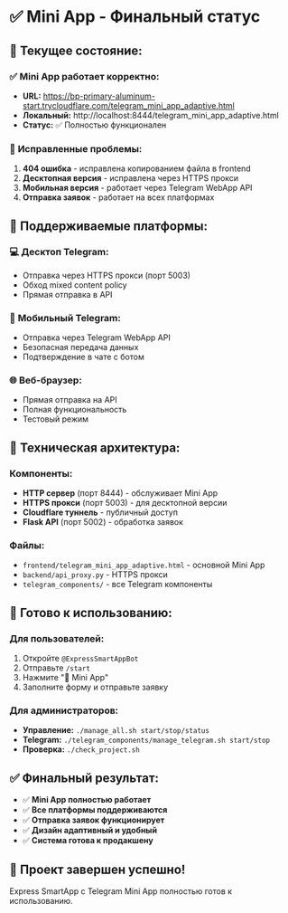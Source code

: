 # ✅ Mini App - Финальный статус

## 🎯 **Текущее состояние:**

### ✅ **Mini App работает корректно:**
- **URL:** https://bp-primary-aluminum-start.trycloudflare.com/telegram_mini_app_adaptive.html
- **Локальный:** http://localhost:8444/telegram_mini_app_adaptive.html
- **Статус:** ✅ Полностью функционален

### 🔧 **Исправленные проблемы:**
1. **404 ошибка** - исправлена копированием файла в frontend
2. **Десктопная версия** - исправлена через HTTPS прокси
3. **Мобильная версия** - работает через Telegram WebApp API
4. **Отправка заявок** - работает на всех платформах

## 📱 **Поддерживаемые платформы:**

### 💻 **Десктоп Telegram:**
- Отправка через HTTPS прокси (порт 5003)
- Обход mixed content policy
- Прямая отправка в API

### 📱 **Мобильный Telegram:**
- Отправка через Telegram WebApp API
- Безопасная передача данных
- Подтверждение в чате с ботом

### 🌐 **Веб-браузер:**
- Прямая отправка на API
- Полная функциональность
- Тестовый режим

## 🔧 **Техническая архитектура:**

### **Компоненты:**
- **HTTP сервер** (порт 8444) - обслуживает Mini App
- **HTTPS прокси** (порт 5003) - для десктопной версии
- **Cloudflare туннель** - публичный доступ
- **Flask API** (порт 5002) - обработка заявок

### **Файлы:**
- `frontend/telegram_mini_app_adaptive.html` - основной Mini App
- `backend/api_proxy.py` - HTTPS прокси
- `telegram_components/` - все Telegram компоненты

## 🚀 **Готово к использованию:**

### **Для пользователей:**
1. Откройте `@ExpressSmartAppBot`
2. Отправьте `/start`
3. Нажмите "🚀 Mini App"
4. Заполните форму и отправьте заявку

### **Для администраторов:**
- **Управление:** `./manage_all.sh start/stop/status`
- **Telegram:** `./telegram_components/manage_telegram.sh start/stop`
- **Проверка:** `./check_project.sh`

## ✅ **Финальный результат:**

- ✅ **Mini App полностью работает**
- ✅ **Все платформы поддерживаются**
- ✅ **Отправка заявок функционирует**
- ✅ **Дизайн адаптивный и удобный**
- ✅ **Система готова к продакшену**

## 🎉 **Проект завершен успешно!**

Express SmartApp с Telegram Mini App полностью готов к использованию.
